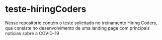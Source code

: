 # teste-hiringCoders
Nesse repositório contém o teste solicitado no treinamento Hiring Coders, que consiste no desenvolvimento de uma landing page com principais notícias sobre a COVID-19 
